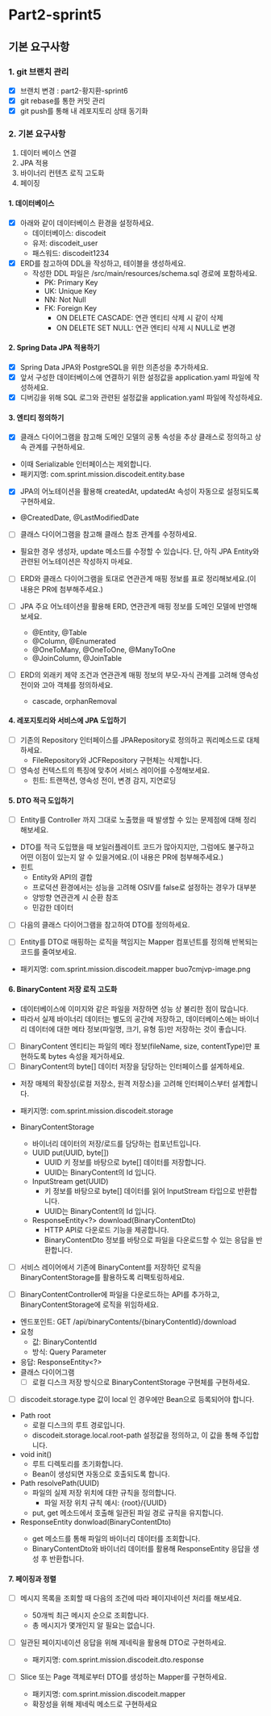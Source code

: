 # Part2-sprint5

## 기본 요구사항

### 1. git 브랜치 관리

- [x] 브랜치 변경 : part2-황지환-sprint6
- [x] git rebase를 통한 커밋 관리
- [x] git push를 통해 내 레포지토리 상태 동기화

### 2. 기본 요구사항

1. 데이터 베이스 연결
2. JPA 적용
3. 바이너리 컨텐츠 로직 고도화
4. 페이징

#### 1. 데이터베이스

- [x] 아래와 같이 데이터베이스 환경을 설정하세요.
    - 데이터베이스: discodeit
    - 유저: discodeit_user
    - 패스워드: discodeit1234
- [x] ERD를 참고하여 DDL을 작성하고, 테이블을 생성하세요.
    - 작성한 DDL 파일은 /src/main/resources/schema.sql 경로에 포함하세요.
        - PK: Primary Key
        - UK: Unique Key
        - NN: Not Null
        - FK: Foreign Key
            - ON DELETE CASCADE: 연관 엔티티 삭제 시 같이 삭제
            - ON DELETE SET NULL: 연관 엔티티 삭제 시 NULL로 변경

#### 2. Spring Data JPA 적용하기

- [x] Spring Data JPA와 PostgreSQL을 위한 의존성을 추가하세요.
- [x] 앞서 구성한 데이터베이스에 연결하기 위한 설정값을 application.yaml 파일에 작성하세요.
- [x] 디버깅을 위해 SQL 로그와 관련된 설정값을 application.yaml 파일에 작성하세요.

#### 3. 엔티티 정의하기

- [x]  클래스 다이어그램을 참고해 도메인 모델의 공통 속성을 추상 클래스로 정의하고 상속 관계를 구현하세요.
- 이때 Serializable 인터페이스는 제외합니다.
- 패키지명: com.sprint.mission.discodeit.entity.base

- [x]  JPA의 어노테이션을 활용해 createdAt, updatedAt 속성이 자동으로 설정되도록 구현하세요.
- @CreatedDate, @LastModifiedDate
- [ ]  클래스 다이어그램을 참고해 클래스 참조 관계를 수정하세요.
- 필요한 경우 생성자, update 메소드를 수정할 수 있습니다. 단, 아직 JPA Entity와 관련된 어노테이션은 작성하지 마세요.

- [ ]  ERD와 클래스 다이어그램을 토대로 연관관계 매핑 정보를 표로 정리해보세요.(이 내용은 PR에 첨부해주세요.)

- [ ] JPA 주요 어노테이션을 활용해 ERD, 연관관계 매핑 정보를 도메인 모델에 반영해보세요.
    - @Entity, @Table
    - @Column, @Enumerated
    - @OneToMany, @OneToOne, @ManyToOne
    - @JoinColumn, @JoinTable
- [ ] ERD의 외래키 제약 조건과 연관관계 매핑 정보의 부모-자식 관계를 고려해 영속성 전이와 고아 객체를 정의하세요.
    - cascade, orphanRemoval

#### 4. 레포지토리와 서비스에 JPA 도입하기

- [ ] 기존의 Repository 인터페이스를 JPARepository로 정의하고 쿼리메소드로 대체하세요.
    - FileRepository와 JCFRepository 구현체는 삭제합니다.
- [ ] 영속성 컨텍스트의 특징에 맞추어 서비스 레이어를 수정해보세요.
    - 힌트: 트랜잭션, 영속성 전이, 변경 감지, 지연로딩

#### 5. DTO 적극 도입하기

- [ ] Entity를 Controller 까지 그대로 노출했을 때 발생할 수 있는 문제점에 대해 정리해보세요.
- DTO를 적극 도입했을 때 보일러플레이트 코드가 많아지지만, 그럼에도 불구하고 어떤 이점이 있는지 알 수 있을거에요.(이 내용은 PR에 첨부해주세요.)
- 힌트
    - Entity와 API의 결합
    - 프로덕션 환경에서는 성능을 고려해 OSIV를 false로 설정하는 경우가 대부분
    - 양방향 연관관계 시 순환 참조
    - 민감한 데이터
- [ ] 다음의 클래스 다이어그램을 참고하여 DTO를 정의하세요.

- [ ]  Entity를 DTO로 매핑하는 로직을 책임지는 Mapper 컴포넌트를 정의해 반복되는 코드를 줄여보세요.
- 패키지명: com.sprint.mission.discodeit.mapper buo7cmjvp-image.png

#### 6. BinaryContent 저장 로직 고도화

- 데이터베이스에 이미지와 같은 파일을 저장하면 성능 상 불리한 점이 많습니다.
- 따라서 실제 바이너리 데이터는 별도의 공간에 저장하고, 데이터베이스에는 바이너리 데이터에 대한 메타 정보(파일명, 크기, 유형 등)만 저장하는 것이 좋습니다.

- [ ]  BinaryContent 엔티티는 파일의 메타 정보(fileName, size, contentType)만 표현하도록 bytes 속성을 제거하세요.
- [ ]  BinaryContent의 byte[] 데이터 저장을 담당하는 인터페이스를 설계하세요.

- 저장 매체의 확장성(로컬 저장소, 원격 저장소)을 고려해 인터페이스부터 설계합니다.
- 패키지명: com.sprint.mission.discodeit.storage

- BinaryContentStorage
    - 바이너리 데이터의 저장/로드를 담당하는 컴포넌트입니다.
    - UUID put(UUID, byte[])
        - UUID 키 정보를 바탕으로 byte[] 데이터를 저장합니다.
        - UUID는 BinaryContent의 Id 입니다.
    - InputStream get(UUID)
        - 키 정보를 바탕으로 byte[] 데이터를 읽어 InputStream 타입으로 반환합니다.
        - UUID는 BinaryContent의 Id 입니다.
    - ResponseEntity<?> download(BinaryContentDto)
        - HTTP API로 다운로드 기능을 제공합니다.
        - BinaryContentDto 정보를 바탕으로 파일을 다운로드할 수 있는 응답을 반환합니다.
- [ ]  서비스 레이어에서 기존에 BinaryContent를 저장하던 로직을 BinaryContentStorage를 활용하도록 리팩토링하세요.

- [ ]  BinaryContentController에 파일을 다운로드하는 API를 추가하고, BinaryContentStorage에 로직을 위임하세요.
- 엔드포인트: GET /api/binaryContents/{binaryContentId}/download
- 요청
    - 값: BinaryContentId
    - 방식: Query Parameter
- 응답: ResponseEntity<?>
- 클래스 다이어그램
    - [ ]  로컬 디스크 저장 방식으로 BinaryContentStorage 구현체를 구현하세요.

- [ ]  discodeit.storage.type 값이 local 인 경우에만 Bean으로 등록되어야 합니다.
- Path root
    - 로컬 디스크의 루트 경로입니다.
    - discodeit.storage.local.root-path 설정값을 정의하고, 이 값을 통해 주입합니다.
- void init()
    - 루트 디렉토리를 초기화합니다.
    - Bean이 생성되면 자동으로 호출되도록 합니다.
- Path resolvePath(UUID)
    - 파일의 실제 저장 위치에 대한 규칙을 정의합니다.
        - 파일 저장 위치 규칙 예시: {root}/{UUID}
    - put, get 메소드에서 호출해 일관된 파일 경로 규칙을 유지합니다.
- ResponseEntity<Resource> donwload(BinaryContentDto)
    - get 메소드를 통해 파일의 바이너리 데이터를 조회합니다.
    - BinaryContentDto와 바이너리 데이터를 활용해 ResponseEntity<Resource> 응답을 생성 후 반환합니다.

#### 7. 페이징과 정렬

- [ ] 메시지 목록을 조회할 때 다음의 조건에 따라 페이지네이션 처리를 해보세요.
    - 50개씩 최근 메시지 순으로 조회합니다.
    - 총 메시지가 몇개인지 알 필요는 없습니다.
- [ ] 일관된 페이지네이션 응답을 위해 제네릭을 활용해 DTO로 구현하세요.
    - 패키지명: com.sprint.mission.discodeit.dto.response

- [ ] Slice 또는 Page 객체로부터 DTO를 생성하는 Mapper를 구현하세요.
    - 패키지명: com.sprint.mission.discodeit.mapper
    - 확장성을 위해 제네릭 메소드로 구현하세요